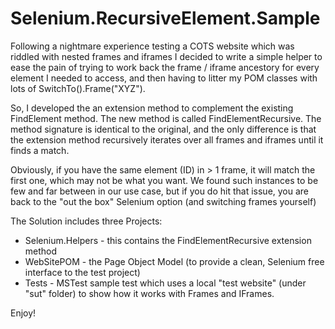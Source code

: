 Selenium.RecursiveElement.Sample
================================

Following a nightmare experience testing a COTS website which was riddled with nested frames and iframes I decided to write a simple helper to ease the pain of trying to work back the frame / iframe ancestory for every element I needed to access, and then having to litter my POM classes with lots of SwitchTo().Frame("XYZ").

So, I developed the an extension method to complement the existing FindElement method.  The new method is called FindElementRecursive.  The method signature is identical to the original, and the only difference is that the extension method recursively iterates over all frames and iframes until it finds a match.

Obviously, if you have the same element (ID) in > 1 frame, it will match the first one, which may not be what you want.  We found such instances to be few and far between in our use case, but if you do hit that issue, you are back to the "out the box" Selenium option (and switching frames yourself)

The Solution includes three Projects:

* Selenium.Helpers - this contains the FindElementRecursive extension method
* WebSitePOM - the Page Object Model (to provide a clean, Selenium free interface to the test project)
* Tests - MSTest sample test which uses a local "test website" (under "sut" folder) to show how it works with Frames and IFrames.

Enjoy!
